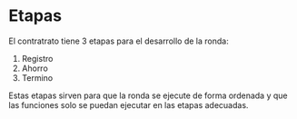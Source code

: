 # Etapas

El contratrato tiene 3 etapas para el desarrollo de la ronda:

1. Registro
2. Ahorro
3. Termino

Estas etapas sirven para que la ronda se ejecute de forma ordenada y que las funciones solo se puedan ejecutar en las etapas adecuadas.
